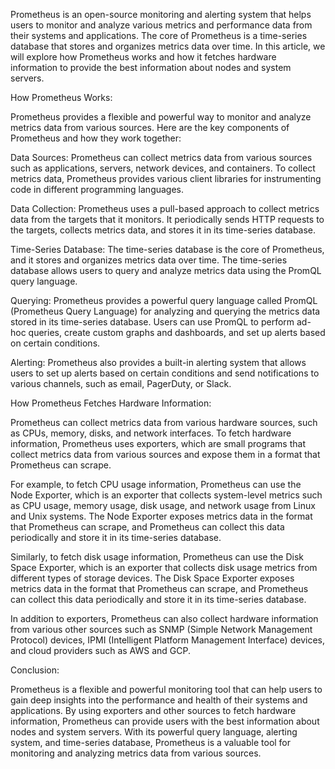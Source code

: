 Prometheus is an open-source monitoring and alerting system that helps users to monitor and analyze various metrics and performance data from their systems and applications. The core of Prometheus is a time-series database that stores and organizes metrics data over time. In this article, we will explore how Prometheus works and how it fetches hardware information to provide the best information about nodes and system servers.

How Prometheus Works:

Prometheus provides a flexible and powerful way to monitor and analyze metrics data from various sources. Here are the key components of Prometheus and how they work together:

Data Sources: Prometheus can collect metrics data from various sources such as applications, servers, network devices, and containers. To collect metrics data, Prometheus provides various client libraries for instrumenting code in different programming languages.

Data Collection: Prometheus uses a pull-based approach to collect metrics data from the targets that it monitors. It periodically sends HTTP requests to the targets, collects metrics data, and stores it in its time-series database.

Time-Series Database: The time-series database is the core of Prometheus, and it stores and organizes metrics data over time. The time-series database allows users to query and analyze metrics data using the PromQL query language.

Querying: Prometheus provides a powerful query language called PromQL (Prometheus Query Language) for analyzing and querying the metrics data stored in its time-series database. Users can use PromQL to perform ad-hoc queries, create custom graphs and dashboards, and set up alerts based on certain conditions.

Alerting: Prometheus also provides a built-in alerting system that allows users to set up alerts based on certain conditions and send notifications to various channels, such as email, PagerDuty, or Slack.

How Prometheus Fetches Hardware Information:

Prometheus can collect metrics data from various hardware sources, such as CPUs, memory, disks, and network interfaces. To fetch hardware information, Prometheus uses exporters, which are small programs that collect metrics data from various sources and expose them in a format that Prometheus can scrape.

For example, to fetch CPU usage information, Prometheus can use the Node Exporter, which is an exporter that collects system-level metrics such as CPU usage, memory usage, disk usage, and network usage from Linux and Unix systems. The Node Exporter exposes metrics data in the format that Prometheus can scrape, and Prometheus can collect this data periodically and store it in its time-series database.

Similarly, to fetch disk usage information, Prometheus can use the Disk Space Exporter, which is an exporter that collects disk usage metrics from different types of storage devices. The Disk Space Exporter exposes metrics data in the format that Prometheus can scrape, and Prometheus can collect this data periodically and store it in its time-series database.

In addition to exporters, Prometheus can also collect hardware information from various other sources such as SNMP (Simple Network Management Protocol) devices, IPMI (Intelligent Platform Management Interface) devices, and cloud providers such as AWS and GCP.

Conclusion:

Prometheus is a flexible and powerful monitoring tool that can help users to gain deep insights into the performance and health of their systems and applications. By using exporters and other sources to fetch hardware information, Prometheus can provide users with the best information about nodes and system servers. With its powerful query language, alerting system, and time-series database, Prometheus is a valuable tool for monitoring and analyzing metrics data from various sources.
